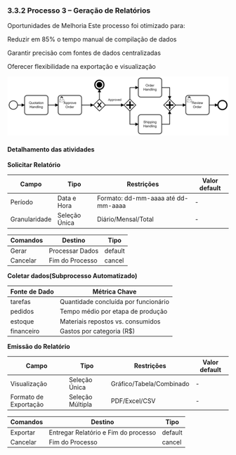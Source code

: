 ### 3.3.2 Processo 3 – Geração de Relatórios

Oportunidades de Melhoria
Este processo foi otimizado para:

Reduzir em 85% o tempo manual de compilação de dados

Garantir precisão com fontes de dados centralizadas

Oferecer flexibilidade na exportação e visualização

![Exemplo de um Modelo BPMN do PROCESSO 2](../images/process.png "Modelo BPMN do Processo 2.")


#### Detalhamento das atividades


**Solicitar Relatório**

| **Campo**       | **Tipo**         | **Restrições** | **Valor default** |
| ---             | ---              | ---            | ---               |
| Período         | Data e Hora   | Formato: dd-mm-aaaa até dd-mm-aaaa | -  |
| Granularidade	  | Seleção Única   | Diário/Mensal/Total |  -  |


| **Comandos**         |  **Destino**                   | **Tipo** |
| ---                  | ---                            | ---      |
| Gerar               | Processar Dados	 | default |
| Cancelar            | Fim do Processo  | cancel  |


**Coletar dados(Subprocesso Automatizado)**

|**Fonte de Dado**| **Métrica Chave**|
| ---             | ---              | 
| tarefas         | Quantidade concluída por funcionário |      
| pedidos         | Tempo médio por etapa de produção    |  
| estoque         | Materiais repostos vs. consumidos    |  
| financeiro      | Gastos por categoria (R$)            |  

**Emissão do Relatório**

| **Campo**       | **Tipo**         | **Restrições** | **Valor default** |
| ---             | ---              | ---            | ---               |
| Visualização    | Seleção Única	| Gráfico/Tabela/Combinado | -  |
| Formato de Exportação	  | Seleção Múltipla  | PDF/Excel/CSV |  -  |


| **Comandos**         |  **Destino**                   | **Tipo** |
| ---                  | ---                            | ---      |
| Exportar             | Entregar Relatório e Fim do processo | default |
| Cancelar             | Fim do Processo | cancel |
